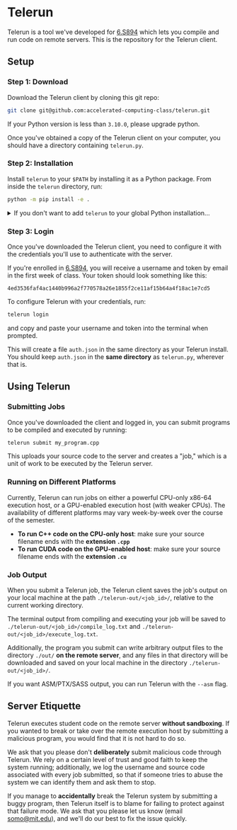 # Telerun

Telerun is a tool we've developed for [6.S894](https://accelerated-computing-class.github.io/fall24/) which lets you compile and run code on remote servers. This is the repository for the Telerun client.

## Setup

### Step 1: Download

Download the Telerun client by cloning this git repo:

```bash
git clone git@github.com:accelerated-computing-class/telerun.git
```
If your Python version is less than `3.10.0`, please upgrade python.

Once you've obtained a copy of the Telerun client on your computer, you should have a directory containing `telerun.py`.

### Step 2: Installation

Install `telerun` to your `$PATH` by installing it as a Python package. From inside the `telerun` directory, run:

```bash
python -m pip install -e .
```

<details>
<summary>If you don't want to add <code>telerun</code> to your global Python installation...</summary>

Create and activate a virtual environment **before** running the above command with:
```bash
python -m venv .venv
source .venv/bin/activate
```
Then proceed with the `pip` command as normal. If you choose to install `telerun` into a virtual environment, you will need to run `source .venv/bin/activate` in each new shell you want the `telerun` command to be available.
</details>

### Step 3: Login

Once you've downloaded the Telerun client, you need to configure it with the credentials you'll use to authenticate with the server.

If you're enrolled in [6.S894](https://accelerated-computing-class.github.io/fall24/), you will receive a username and token by email in the first week of class. Your token should look something like this:

```
4ed3536faf4ac1440b996a2f770578a26e1855f2ce11af15b64a4f18ac1e7cd5
```

To configure Telerun with your credentials, run:

```bash
telerun login
```

and copy and paste your username and token into the terminal when prompted.

This will create a file `auth.json` in the same directory as your Telerun install. You should keep `auth.json` in the **same directory** as `telerun.py`, wherever that is.

## Using Telerun

### Submitting Jobs

Once you've downloaded the client and logged in, you can submit programs to be compiled and executed by running:

```bash
telerun submit my_program.cpp
```

This uploads your source code to the server and creates a "job," which is a unit of work to be executed by the Telerun server.

### Running on Different Platforms

Currently, Telerun can run jobs on either a powerful CPU-only x86-64 execution host, or a GPU-enabled execution host (with weaker CPUs). The availability of different platforms may vary week-by-week over the course of the semester.

* **To run C++ code on the CPU-only host**: make sure your source filename ends with the **extension `.cpp`**
* **To run CUDA code on the GPU-enabled host**: make sure your source filename ends with the **extension `.cu`**

### Job Output

When you submit a Telerun job, the Telerun client saves the job's output on your local machine at the path `./telerun-out/<job_id>/`, relative to the current working directory.

The terminal output from compiling and executing your job will be saved to `./telerun-out/<job_id>/compile_log.txt` and `./telerun-out/<job_id>/execute_log.txt`.

Additionally, the program you submit can write arbitrary output files to the directory `./out/` **on the remote server**, and any files in that directory will be downloaded and saved on your local machine in the directory `./telerun-out/<job_id>/`.

If you want ASM/PTX/SASS output, you can run Telerun with the `--asm` flag.

## Server Etiquette

Telerun executes student code on the remote server **without sandboxing**. If you wanted to break or take over the remote execution host by submitting a malicious program, you would find that it is not hard to do so.

We ask that you please don't **deliberately** submit malicious code through Telerun. We rely on a certain level of trust and good faith to keep the system running; additionally, we log the username and source code associated with every job submitted, so that if someone tries to abuse the system we can identify them and ask them to stop.

If you manage to **accidentally** break the Telerun system by submitting a buggy program, then Telerun itself is to blame for failing to protect against that failure mode. We ask that you please let us know (email [somo@mit.edu](mailto:somo@mit.edu)), and we'll do our best to fix the issue quickly.
